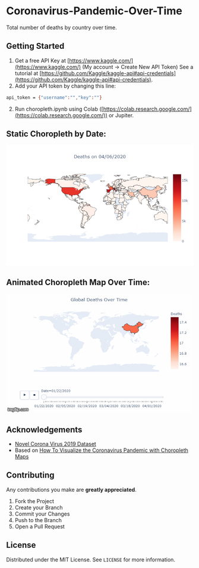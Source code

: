 # Coronavirus-Pandemic-Over-Time
Total number of deaths by country over time. 

## Getting Started
1. Get a free API Key at [https://www.kaggle.com/](https://www.kaggle.com/) (My account -> Create New API Token)
See a tutorial at [https://github.com/Kaggle/kaggle-api#api-credentials](https://github.com/Kaggle/kaggle-api#api-credentials).
2. Add your API token by changing this line:
```sh
api_token = {"username":"","key":""}
```
2. Run choropleth.ipynb using Colab ([https://colab.research.google.com/](https://colab.research.google.com/)) or Jupiter.

## Static Choropleth by Date:

![static](https://github.com/nevoit/Coronavirus-Pandemic-Over-Time/blob/master/static_choropleth.png?raw=true "static")

## Animated Choropleth Map Over Time:
![Animated](https://github.com/nevoit/Coronavirus-Pandemic-Over-Time/blob/master/animated_choropleth.gif?raw=true "Animated")

<!-- ACKNOWLEDGEMENTS -->
## Acknowledgements
* [Novel Corona Virus 2019 Dataset](https://www.kaggle.com/sudalairajkumar/novel-corona-virus-2019-dataset)
* Based on [How To Visualize the Coronavirus Pandemic with Choropleth Maps](https://towardsdatascience.com/visualizing-the-coronavirus-pandemic-with-choropleth-maps-7f30fccaecf5)

<!-- CONTRIBUTING -->
## Contributing
Any contributions you make are **greatly appreciated**.

1. Fork the Project
2. Create your Branch
3. Commit your Changes
4. Push to the Branch
5. Open a Pull Request

<!-- LICENSE -->
## License

Distributed under the MIT License. See `LICENSE` for more information.
